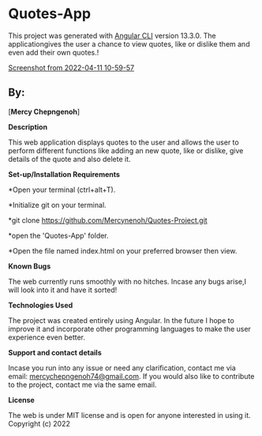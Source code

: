 # Quotes-App

This project was generated with [Angular CLI](https://github.com/angular/angular-cli) version 13.3.0. The applicationgives the user a chance to view quotes, like or dislike them and even add their own quotes.!

[Screenshot from 2022-04-11 10-59-57](https://user-images.githubusercontent.com/94294714/162702566-014980e6-60f8-4a9c-ac17-202facd59928.png)


## By:

[**Mercy Chepngenoh**]

**Description**

This web application displays quotes to the user and allows the user to perform different functions like adding an new quote, like or dislike, give details of the quote and also delete it.

**Set-up/Installation Requirements**

*Open your terminal (ctrl+alt+T).

*Initialize git on your terminal.

*git clone https://github.com/Mercynenoh/Quotes-Project.git

*open the 'Quotes-App' folder.

*Open the file named index.html on your preferred browser then view.

**Known Bugs**

The web currently runs smoothly with no hitches. Incase any bugs arise,I will look into it and have it sorted!

**Technologies Used**

The project was created entirely using Angular. In the future I hope to improve it and incorporate other programming languages to make the user experience even better.

**Support and contact details**

Incase you run into any issue or need any clarification, contact me via email: mercychepngenoh74@gmail.com. If you would also like to contribute to the project, contact me via the same email.

**License**

The web is under MIT license and is open for anyone interested in using it. Copyright (c) 2022

